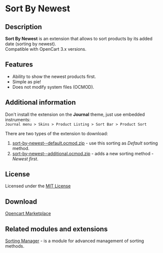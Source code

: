 # Sort By Newest

## Description
**Sort By Newest** is an extension that allows to sort products by its added date (sorting by newest).  
Compatible with OpenCart 3.x versions.

## Features
* Ability to show the newest products first.
* Simple as pie!
* Does not modify system files (OCMOD).

## Additional information
Don't install the extension on the **Journal** theme, just use embedded instruments:  
```Journal menu > Skins > Product Listing > Sort Bar > Product Sort```

There are two types of the extension to download:
1. [sort-by-newest--default.ocmod.zip](../addons/default/zip/sort-by-newest--default.ocmod.zip) - use this sorting as *Default* sorting method.
2. [sort-by-newest--additional.ocmod.zip](../addons/additional/zip/sort-by-newest--additional.ocmod.zip) - adds a new sorting method - *Newest first*.

## License
Licensed under the [MIT License](https://raw.githubusercontent.com/ocmod-space/ocmod-sort-by-newest/main/LICENSE.txt)

## Download
[Opencart Marketplace](https://www.opencart.com/index.php?route=marketplace/extension/info&extension_id=33523)

## Related modules and extensions
[Sorting Manager](https://www.opencart.com/index.php?route=marketplace/extension/info&extension_id=38651) - is a module for advanced management of sorting methods.
